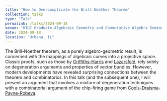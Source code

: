 ```yaml
---
title: "How to Overcomplicate the Brill-Noether Theorem"
collection: talks
type: "Talk"
permalink: /talks/2024-09-18
venue: "UIUC Graduate Algebraic Geometry and Commutative Algebra Seminar"
date: 2024-09-18
location: "Urbana, IL"
---
```


The Brill-Noether theorem, as a purely algebro-geometric result, is concerned with the mappings of algebraic curves into a projective space. Classic proofs, such as those by [Griffiths-Harris](https://publications.ias.edu/node/229) and [Lazarsfeld](https://projecteuclid.org/journals/journal-of-differential-geometry/volume-23/issue-3/Brill-Noether-Petri-without-degenerations/10.4310/jdg/1214440116.full), rely solely on degeneration arguments and properties of vector bundles. However, modern developments have revealed surprising connections between the theorem and combinatorics. In this talk (and the subsequent one), I will present an argument that involves a mixture of degeneration techniques with a combinatorial argument of the chip-firing game from [Cools-Draisma-Payne-Robeva](https://www.sciencedirect.com/science/article/pii/S0001870812000722). 
